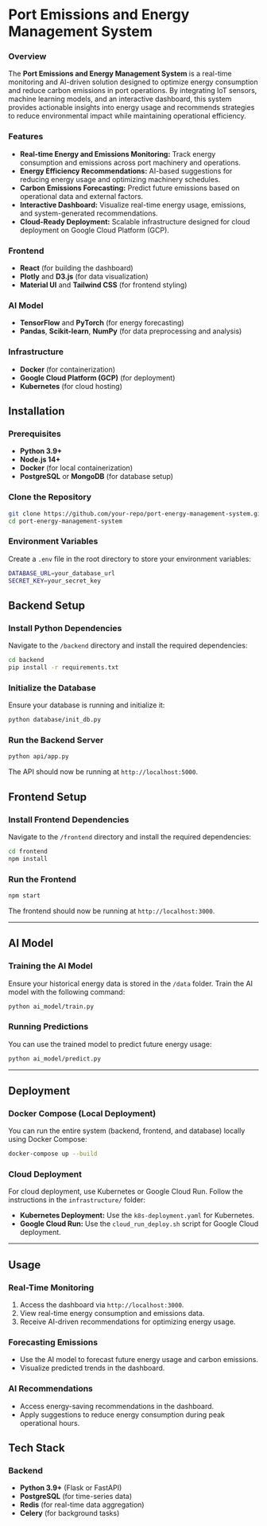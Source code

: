 # Port Emissions and Energy Management System

### Overview
The **Port Emissions and Energy Management System** is a real-time monitoring and AI-driven solution designed to optimize energy consumption and reduce carbon emissions in port operations. By integrating IoT sensors, machine learning models, and an interactive dashboard, this system provides actionable insights into energy usage and recommends strategies to reduce environmental impact while maintaining operational efficiency.

### Features
- **Real-time Energy and Emissions Monitoring:** Track energy consumption and emissions across port machinery and operations.
- **Energy Efficiency Recommendations:** AI-based suggestions for reducing energy usage and optimizing machinery schedules.
- **Carbon Emissions Forecasting:** Predict future emissions based on operational data and external factors.
- **Interactive Dashboard:** Visualize real-time energy usage, emissions, and system-generated recommendations.
- **Cloud-Ready Deployment:** Scalable infrastructure designed for cloud deployment on Google Cloud Platform (GCP).

### Frontend
- **React** (for building the dashboard)
- **Plotly** and **D3.js** (for data visualization)
- **Material UI** and **Tailwind CSS** (for frontend styling)

### AI Model
- **TensorFlow** and **PyTorch** (for energy forecasting)
- **Pandas**, **Scikit-learn**, **NumPy** (for data preprocessing and analysis)

### Infrastructure
- **Docker** (for containerization)
- **Google Cloud Platform (GCP)** (for deployment)
- **Kubernetes** (for cloud hosting)

## Installation

### Prerequisites
- **Python 3.9+**
- **Node.js 14+**
- **Docker** (for local containerization)
- **PostgreSQL** or **MongoDB** (for database setup)

### Clone the Repository
```bash
git clone https://github.com/your-repo/port-energy-management-system.git
cd port-energy-management-system
```

### Environment Variables
Create a `.env` file in the root directory to store your environment variables:
```bash
DATABASE_URL=your_database_url
SECRET_KEY=your_secret_key
```


## Backend Setup

### Install Python Dependencies
Navigate to the `/backend` directory and install the required dependencies:
```bash
cd backend
pip install -r requirements.txt
```

### Initialize the Database
Ensure your database is running and initialize it:
```bash
python database/init_db.py
```

### Run the Backend Server
```bash
python api/app.py
```
The API should now be running at `http://localhost:5000`.



## Frontend Setup

### Install Frontend Dependencies
Navigate to the `/frontend` directory and install the required dependencies:
```bash
cd frontend
npm install
```

### Run the Frontend
```bash
npm start
```
The frontend should now be running at `http://localhost:3000`.

---

## AI Model

### Training the AI Model
Ensure your historical energy data is stored in the `/data` folder. Train the AI model with the following command:
```bash
python ai_model/train.py
```

### Running Predictions
You can use the trained model to predict future energy usage:
```bash
python ai_model/predict.py
```

---

## Deployment

### Docker Compose (Local Deployment)
You can run the entire system (backend, frontend, and database) locally using Docker Compose:
```bash
docker-compose up --build
```

### Cloud Deployment
For cloud deployment, use Kubernetes or Google Cloud Run. Follow the instructions in the `infrastructure/` folder:
- **Kubernetes Deployment:** Use the `k8s-deployment.yaml` for Kubernetes.
- **Google Cloud Run:** Use the `cloud_run_deploy.sh` script for Google Cloud deployment.

---

## Usage

### Real-Time Monitoring
1. Access the dashboard via `http://localhost:3000`.
2. View real-time energy consumption and emissions data.
3. Receive AI-driven recommendations for optimizing energy usage.

### Forecasting Emissions
- Use the AI model to forecast future energy usage and carbon emissions.
- Visualize predicted trends in the dashboard.

### AI Recommendations
- Access energy-saving recommendations in the dashboard.
- Apply suggestions to reduce energy consumption during peak operational hours.

## Tech Stack
### Backend
- **Python 3.9+** (Flask or FastAPI)
- **PostgreSQL** (for time-series data)
- **Redis** (for real-time data aggregation)
- **Celery** (for background tasks)



